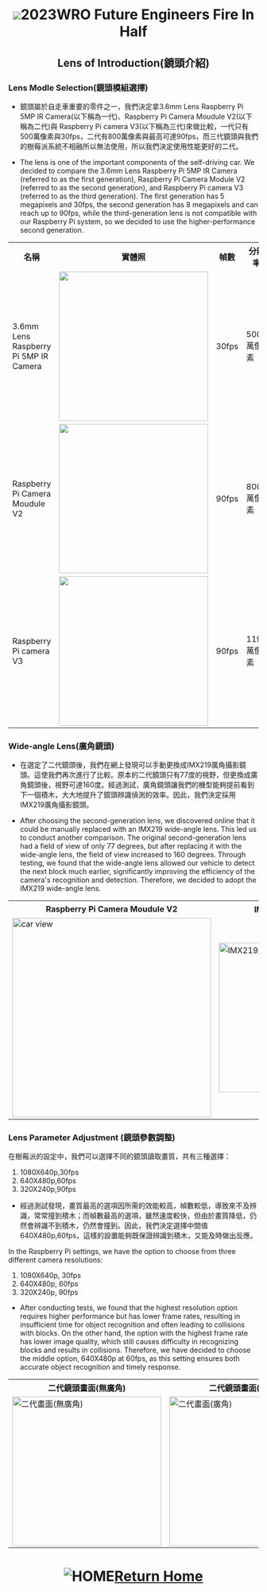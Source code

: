 # <div align="center"><img src=../../other/img/logo.jpg></img>2023WRO Future Engineers Fire In Half </div>
## <div align="center">Lens of Introduction(鏡頭介紹)</div> 

### Lens Modle Selection(鏡頭模組選擇)

- 鏡頭屬於自走車重要的零件之一，我們決定拿3.6mm Lens Raspberry Pi 5MP IR Camera(以下稱為一代)、Raspberry Pi Camera Moudule V2(以下稱為二代)與 Raspberry Pi camera V3(以下稱為三代)來做比較，一代只有500萬像素與30fps，二代有800萬像素與最高可達90fps，而三代鏡頭與我們的樹莓派系統不相融所以無法使用，所以我們決定使用性能更好的二代。

- The lens is one of the important components of the self-driving car. We decided to compare the 3.6mm Lens Raspberry Pi 5MP IR Camera (referred to as the first generation), Raspberry Pi Camera Module V2 (referred to as the second generation), and Raspberry Pi camera V3 (referred to as the third generation). The first generation has 5 megapixels and 30fps, the second generation has 8 megapixels and can reach up to 90fps, while the third-generation lens is not compatible with our Raspberry Pi system, so we decided to use the higher-performance second generation.



<table>
  <tr>
    <th>名稱</th>
    <th>實體照</th>
    <th>幀數</th>
    <th>分辨率</th>
    <th>感測器</th>
  </tr>
  <tr>
    <td>3.6mm Lens Raspberry Pi 5MP IR Camera</td>
    <td><img src=./img/IMG_2642.png width=300/></td>
    <td>30fps</td>
    <td>500萬像素</td>
    <td>OV5647</td>
  </tr>
  <tr>
    <td>Raspberry Pi Camera Moudule V2</td>
    <td><img src=./img/IMG_2643.png width=300/></td>
    <td>90fps</td>
    <td>800萬像素</td>
    <td>Sony IMX708</td>
  </tr>
   <tr>
    <td>Raspberry Pi camera V3</td>
    <td><img src=./img/IMG_2644.png width=300/></td>
    <td>90fps</td>
    <td>1190萬像素</td>
    <td>Sony IMX708</td>
  </tr>
</table>


### Wide-angle Lens(廣角鏡頭)
- 在選定了二代鏡頭後，我們在網上發現可以手動更換成IMX219廣角攝影鏡頭。這使我們再次進行了比較。原本的二代鏡頭只有77度的視野，但更換成廣角鏡頭後，視野可達160度。經過測試，廣角鏡頭讓我們的機型能夠提前看到下一個積木，大大地提升了鏡頭辨識偵測的效率。因此，我們決定採用IMX219廣角攝影鏡頭。

- After choosing the second-generation lens, we discovered online that it could be manually replaced with an IMX219 wide-angle lens. This led us to conduct another comparison. The original second-generation lens had a field of view of only 77 degrees, but after replacing it with the wide-angle lens, the field of view increased to 160 degrees. Through testing, we found that the wide-angle lens allowed our vehicle to detect the next block much earlier, significantly improving the efficiency of the camera's recognition and detection. Therefore, we decided to adopt the IMX219 wide-angle lens.

<div align="center">
<table>
  <tr>
    <th>Raspberry Pi Camera Moudule V2</th><th>IMX219廣角攝影鏡頭</th>
  </tr><tr>
    <td><img src="./img/IMG_2643.png" alt="car view" width="400"></td>
    <td><img src="./img/IMX219_160.png" alt="IMX219廣角160度攝影鏡頭" width="300"></td>
  <tr>
  </tr>
</table>
</div>

### Lens Parameter Adjustment (鏡頭參數調整)
 在樹莓派的設定中，我們可以選擇不同的鏡頭讀取畫質，共有三種選擇：
 1. 1080X640p,30fps
 2. 640X480p,60fps
 3. 320X240p,90fps

- 經過測試發現，畫質最高的選項因所需的效能較高，幀數較低，導致來不及辨識，常常撞到積木；而幀數最高的選項，雖然速度較快，但由於畫質降低，仍然會辨識不到積木，仍然會撞到。因此，我們決定選擇中間值640X480p,60fps，這樣的設置能夠既保證辨識到積木，又能及時做出反應。

In the Raspberry Pi settings, we have the option to choose from three different camera resolutions:
1. 1080X640p, 30fps
2. 640X480p, 60fps
3. 320X240p, 90fps

- After conducting tests, we found that the highest resolution option requires higher performance but has lower frame rates, resulting in insufficient time for object recognition and often leading to collisions with blocks. On the other hand, the option with the highest frame rate has lower image quality, which still causes difficulty in recognizing blocks and results in collisions. Therefore, we have decided to choose the middle option, 640X480p at 60fps, as this setting ensures both accurate object recognition and timely response.

<div align="center">
<table>
  <tr>
    <th>二代鏡頭畫面(無廣角)</th><th>二代鏡頭畫面(廣角)</th>
  </tr><tr>
    <td><img src="./img/V2_not.png" alt="二代畫面(無廣角)" width="300"></td>
    <td><img src="./img/V2_160.png" alt="二代畫面(廣角)" width="300"></td>
  <tr>
  </tr>
</table>
</div>

# <div align="center">![HOME](../../other/img/Home.jpg)[Return Home](../../)</div>  
